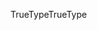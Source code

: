 <span data-ttu-id="3b9cc-101">TrueType</span><span class="sxs-lookup"><span data-stu-id="3b9cc-101">TrueType</span></span>